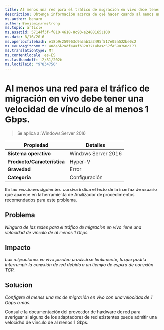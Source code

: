 ```yaml
---
title: Al menos una red para el tráfico de migración en vivo debe tener una velocidad de vínculo de al menos 1 Gbps.
description: Obtenga información acerca de qué hacer cuando al menos una de las redes para el tráfico de migración en vivo tiene una velocidad de vínculo de al menos 1 Gbps.
ms.author: benarm
author: BenjaminArmstrong
ms.topic: article
ms.assetid: 5714df3f-f810-4618-8c93-e24881651100
ms.date: 8/16/2016
ms.openlocfilehash: e18b9c259963c9a6ab1a3495f517e05a522be0c2
ms.sourcegitcommit: 48d45b2adf44afb0207214be9c57fe589360d177
ms.translationtype: MT
ms.contentlocale: es-ES
ms.lasthandoff: 12/31/2020
ms.locfileid: "97834750"
---
```

# <a name="at-least-one-network-for-live-migration-traffic-should-have-a-link-speed-of-at-least-1-gbps"></a>Al menos una red para el tráfico de migración en vivo debe tener una velocidad de vínculo de al menos 1 Gbps.

>Se aplica a: Windows Server 2016



|Propiedad|Detalles|
|-|-|
|**Sistema operativo**|Windows Server 2016|
|**Producto/Característica**|Hyper-V|
|**Gravedad**|Error|
|**Categoría**|Configuración|

En las secciones siguientes, cursiva indica el texto de la interfaz de usuario que aparece en la herramienta de Analizador de procedimientos recomendados para este problema.

## <a name="issue"></a>Problema
*Ninguna de las redes para el tráfico de migración en vivo tiene una velocidad de vínculo de al menos 1 Gbps.*

## <a name="impact"></a>Impacto
*Las migraciones en vivo pueden producirse lentamente, lo que podría interrumpir la conexión de red debido a un tiempo de espera de conexión TCP.*

## <a name="resolution"></a>Solución
*Configure al menos una red de migración en vivo con una velocidad de 1 Gbps o más.*

Consulte la documentación del proveedor de hardware de red para averiguar si alguno de los adaptadores de red existentes puede admitir una velocidad de vínculo de al menos 1 Gbps.



